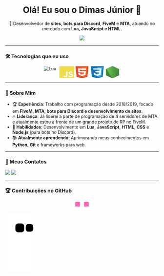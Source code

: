 <h1 align="center">Olá! Eu sou o Dimas Júnior 👋</h1>

<p align="center">
  🚀 Desenvolvedor de <strong>sites</strong>, <strong>bots para Discord</strong>, <strong>FiveM</strong> e <strong>MTA</strong>, atuando no mercado com <strong>Lua, JavaScript e HTML</strong>.
</p>

<div align="center">
  <a href="https://github.com/GatonBr12">
    <img height="180em" src="https://github-readme-stats.vercel.app/api?username=GatonBr12&show_icons=true&theme=dark&include_all_commits=true&count_private=true"/>
  </a>
</div>

---

### 🛠 **Tecnologias que eu uso**
<div style="display: flex; justify-content: center;">
  <img align="center" alt="Lua" height="40" width="50" src="https://cdn.jsdelivr.net/gh/devicons/devicon/icons/lua/lua-original.svg" />
  <img align="center" alt="JavaScript" height="40" width="50" src="https://raw.githubusercontent.com/devicons/devicon/master/icons/javascript/javascript-plain.svg">
  <img align="center" alt="HTML" height="40" width="50" src="https://raw.githubusercontent.com/devicons/devicon/master/icons/html5/html5-original.svg">
  <img align="center" alt="CSS" height="40" width="50" src="https://raw.githubusercontent.com/devicons/devicon/master/icons/css3/css3-original.svg">
  <img align="center" alt="Node.js" height="40" width="50" src="https://raw.githubusercontent.com/devicons/devicon/master/icons/nodejs/nodejs-original.svg">
</div>

---

### 📌 **Sobre Mim**
- 🏆 **Experiência**: Trabalho com programação desde 2018/2019, focado em **FiveM, MTA, bots para Discord e desenvolvimento de sites**.  
- 🔥 **Liderança**: Já liderei a parte de programação de 4 servidores de MTA e atualmente estou à frente de um grande projeto de RP no FiveM.  
- 📌 **Habilidades**: Desenvolvimento em **Lua**, **JavaScript**, **HTML**, **CSS** e **Node.js** (para bots no Discord).  
- 📚 **Atualmente aprendendo**: Aprimorando meus conhecimentos em **Python**, **Git** e frameworks para web.  

---

### 🔗 **Meus Contatos**
<div> 
  <a href="https://www.instagram.com/dimass.junior" target="_blank"><img src="https://img.shields.io/badge/Instagram-%23E4405F.svg?style=for-the-badge&logo=instagram&logoColor=white" target="_blank"></a>
  <a href="https://discord.com/users/722940568078123058" target="_blank"><img src="https://img.shields.io/badge/Discord-Gaton%234888-7289DA?style=for-the-badge&logo=discord&logoColor=white" target="_blank"></a>
</div>

---

### 🏆 **Contribuições no GitHub**
<div align="center">
  <style>
    @keyframes pulse {
      0% { transform: scale(1); background-color: #ff69b4; }
      50% { transform: scale(1.2); background-color: #ff1493; }
      100% { transform: scale(1); background-color: #ff69b4; }
    }
    .animated-square {
      display: inline-block;
      width: 15px;
      height: 15px;
      margin: 5px;
      background-color: #ff69b4;
      animation: pulse 1s infinite alternate ease-in-out;
    }
  </style>
  <div class="animated-square"></div>
  <div class="animated-square"></div>
</div>

![Snake animation](https://github.com/rafaballerini/rafaballerini/blob/output/github-contribution-grid-snake.svg)

